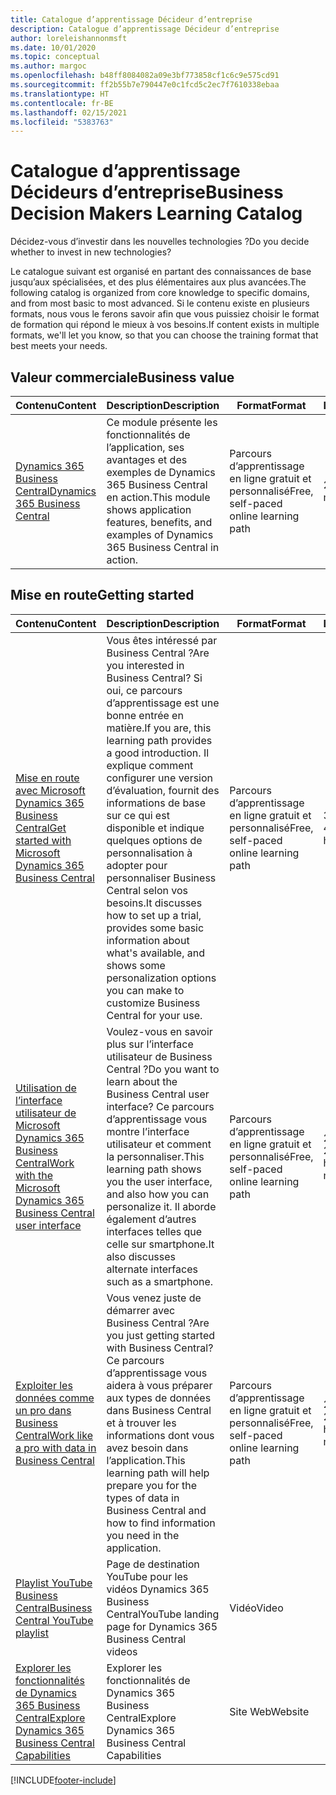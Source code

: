 ```yaml
---
title: Catalogue d’apprentissage Décideur d’entreprise
description: Catalogue d’apprentissage Décideur d’entreprise
author: loreleishannonmsft
ms.date: 10/01/2020
ms.topic: conceptual
ms.author: margoc
ms.openlocfilehash: b48ff8084082a09e3bf773858cf1c6c9e575cd91
ms.sourcegitcommit: ff2b55b7e790447e0c1fcd5c2ec7f7610338ebaa
ms.translationtype: HT
ms.contentlocale: fr-BE
ms.lasthandoff: 02/15/2021
ms.locfileid: "5383763"
---
```

# <a name="business-decision-makers-learning-catalog"></a><span data-ttu-id="71928-103">Catalogue d’apprentissage Décideurs d’entreprise</span><span class="sxs-lookup"><span data-stu-id="71928-103">Business Decision Makers Learning Catalog</span></span>

<span data-ttu-id="71928-104">Décidez-vous d’investir dans les nouvelles technologies ?</span><span class="sxs-lookup"><span data-stu-id="71928-104">Do you decide whether to invest in new technologies?</span></span>

<span data-ttu-id="71928-105">Le catalogue suivant est organisé en partant des connaissances de base jusqu’aux spécialisées, et des plus élémentaires aux plus avancées.</span><span class="sxs-lookup"><span data-stu-id="71928-105">The following catalog is organized from core knowledge to specific domains, and from most basic to most advanced.</span></span> <span data-ttu-id="71928-106">Si le contenu existe en plusieurs formats, nous vous le ferons savoir afin que vous puissiez choisir le format de formation qui répond le mieux à vos besoins.</span><span class="sxs-lookup"><span data-stu-id="71928-106">If content exists in multiple formats, we'll let you know, so that you can choose the training format that best meets your needs.</span></span>  

## <a name="business-value"></a><span data-ttu-id="71928-107">Valeur commerciale<a name="busvalue"></a></span><span class="sxs-lookup"><span data-stu-id="71928-107">Business value<a name="busvalue"></a></span></span>

| <span data-ttu-id="71928-108">Contenu</span><span class="sxs-lookup"><span data-stu-id="71928-108">Content</span></span>                                                                 | <span data-ttu-id="71928-109">Description</span><span class="sxs-lookup"><span data-stu-id="71928-109">Description</span></span>                                                                                                | <span data-ttu-id="71928-110">Format</span><span class="sxs-lookup"><span data-stu-id="71928-110">Format</span></span>                                | <span data-ttu-id="71928-111">Longueur</span><span class="sxs-lookup"><span data-stu-id="71928-111">Length</span></span>     |
|----------------------------------------------------------------------------------------------------------------|------------------------------------------------------------------------------------------------------------|---------------------------------------|------------|
| [<span data-ttu-id="71928-112">Dynamics 365 Business Central</span><span class="sxs-lookup"><span data-stu-id="71928-112">Dynamics 365 Business Central</span></span>](https://docs.microsoft.com/learn/modules/dynamics-365-business-central/) | <span data-ttu-id="71928-113">Ce module présente les fonctionnalités de l’application, ses avantages et des exemples de Dynamics 365 Business Central en action.</span><span class="sxs-lookup"><span data-stu-id="71928-113">This module shows application features, benefits, and examples of Dynamics 365 Business Central in action.</span></span> | <span data-ttu-id="71928-114">Parcours d’apprentissage en ligne gratuit et personnalisé</span><span class="sxs-lookup"><span data-stu-id="71928-114">Free, self-paced online learning path</span></span> | <span data-ttu-id="71928-115">24 minutes</span><span class="sxs-lookup"><span data-stu-id="71928-115">24 minutes</span></span> |

## <a name="getting-started"></a><span data-ttu-id="71928-116">Mise en route<a name="get-started"></a></span><span class="sxs-lookup"><span data-stu-id="71928-116">Getting started<a name="get-started"></a></span></span>

| <span data-ttu-id="71928-117">Contenu</span><span class="sxs-lookup"><span data-stu-id="71928-117">Content</span></span>                                                                                                                             | <span data-ttu-id="71928-118">Description</span><span class="sxs-lookup"><span data-stu-id="71928-118">Description</span></span>                                                                                                                                                                                                                                                                                      | <span data-ttu-id="71928-119">Format</span><span class="sxs-lookup"><span data-stu-id="71928-119">Format</span></span>                                | <span data-ttu-id="71928-120">Longueur</span><span class="sxs-lookup"><span data-stu-id="71928-120">Length</span></span>             |
|------------------------------------------------------------------------------------------------------------------------------------------------------------------------------|--------------------------------------------------------------------------------------------------------------------------------------------------------------------------------------------------------------------------------------------------------------------------------------------------|---------------------------------------|--------------------|
| [<span data-ttu-id="71928-121">Mise en route avec Microsoft Dynamics 365 Business Central</span><span class="sxs-lookup"><span data-stu-id="71928-121">Get started with Microsoft Dynamics 365 Business Central</span></span>](https://docs.microsoft.com/learn/paths/get-started-dynamics-365-business-central/)                          | <span data-ttu-id="71928-122">Vous êtes intéressé par Business Central ?</span><span class="sxs-lookup"><span data-stu-id="71928-122">Are you interested in Business Central?</span></span> <span data-ttu-id="71928-123">Si oui, ce parcours d’apprentissage est une bonne entrée en matière.</span><span class="sxs-lookup"><span data-stu-id="71928-123">If you are, this learning path provides a good introduction.</span></span> <span data-ttu-id="71928-124">Il explique comment configurer une version d’évaluation, fournit des informations de base sur ce qui est disponible et indique quelques options de personnalisation à adopter pour personnaliser Business Central selon vos besoins.</span><span class="sxs-lookup"><span data-stu-id="71928-124">It discusses how to set up a trial, provides some basic information about what's available, and shows some personalization options you can make to customize Business Central for your use.</span></span> | <span data-ttu-id="71928-125">Parcours d’apprentissage en ligne gratuit et personnalisé</span><span class="sxs-lookup"><span data-stu-id="71928-125">Free, self-paced online learning path</span></span> | <span data-ttu-id="71928-126">3 heures 4 minutes</span><span class="sxs-lookup"><span data-stu-id="71928-126">3 hours 4 minutes</span></span>  |
| [<span data-ttu-id="71928-127">Utilisation de l’interface utilisateur de Microsoft Dynamics 365 Business Central</span><span class="sxs-lookup"><span data-stu-id="71928-127">Work with the Microsoft Dynamics 365 Business Central user interface</span></span>](https://docs.microsoft.com/learn/paths/work-with-user-interface-dynamics-365-business-central/) | <span data-ttu-id="71928-128">Voulez-vous en savoir plus sur l’interface utilisateur de Business Central ?</span><span class="sxs-lookup"><span data-stu-id="71928-128">Do you want to learn about the Business Central user interface?</span></span> <span data-ttu-id="71928-129">Ce parcours d’apprentissage vous montre l’interface utilisateur et comment la personnaliser.</span><span class="sxs-lookup"><span data-stu-id="71928-129">This learning path shows you the user interface, and also how you can personalize it.</span></span> <span data-ttu-id="71928-130">Il aborde également d’autres interfaces telles que celle sur smartphone.</span><span class="sxs-lookup"><span data-stu-id="71928-130">It also discusses alternate interfaces such as a smartphone.</span></span>                                                                               | <span data-ttu-id="71928-131">Parcours d’apprentissage en ligne gratuit et personnalisé</span><span class="sxs-lookup"><span data-stu-id="71928-131">Free, self-paced online learning path</span></span> | <span data-ttu-id="71928-132">2 heures 27 minutes</span><span class="sxs-lookup"><span data-stu-id="71928-132">2 hours 27 minutes</span></span> |
| [<span data-ttu-id="71928-133">Exploiter les données comme un pro dans Business Central</span><span class="sxs-lookup"><span data-stu-id="71928-133">Work like a pro with data in Business Central</span></span>](https://docs.microsoft.com/learn/paths/work-pro-data-dynamics-365-business-central)                                    | <span data-ttu-id="71928-134">Vous venez juste de démarrer avec Business Central ?</span><span class="sxs-lookup"><span data-stu-id="71928-134">Are you just getting started with Business Central?</span></span> <span data-ttu-id="71928-135">Ce parcours d’apprentissage vous aidera à vous préparer aux types de données dans Business Central et à trouver les informations dont vous avez besoin dans l’application.</span><span class="sxs-lookup"><span data-stu-id="71928-135">This learning path will help prepare you for the types of data in Business Central and how to find information you need in the application.</span></span>                                                                                                  | <span data-ttu-id="71928-136">Parcours d’apprentissage en ligne gratuit et personnalisé</span><span class="sxs-lookup"><span data-stu-id="71928-136">Free, self-paced online learning path</span></span> | <span data-ttu-id="71928-137">2 heures 27 minutes</span><span class="sxs-lookup"><span data-stu-id="71928-137">2 hours 27 minutes</span></span> |
| [<span data-ttu-id="71928-138">Playlist YouTube Business Central</span><span class="sxs-lookup"><span data-stu-id="71928-138">Business Central YouTube playlist</span></span>](https://www.youtube.com/playlist?list=PLcakwueIHoT-wVFPKUtmxlqcG1kJ0oqq4)                                                                | <span data-ttu-id="71928-139">Page de destination YouTube pour les vidéos Dynamics 365 Business Central</span><span class="sxs-lookup"><span data-stu-id="71928-139">YouTube landing page for Dynamics 365 Business Central videos</span></span>                                                                                                                                                                                                                                    | <span data-ttu-id="71928-140">Vidéo</span><span class="sxs-lookup"><span data-stu-id="71928-140">Video</span></span>                                 |                    |
| [<span data-ttu-id="71928-141">Explorer les fonctionnalités de Dynamics 365 Business Central</span><span class="sxs-lookup"><span data-stu-id="71928-141">Explore Dynamics 365 Business Central Capabilities</span></span>](https://dynamics.microsoft.com/business-central/capabilities/)                                                    | <span data-ttu-id="71928-142">Explorer les fonctionnalités de Dynamics 365 Business Central</span><span class="sxs-lookup"><span data-stu-id="71928-142">Explore Dynamics 365 Business Central Capabilities</span></span>                                                                                                                                                                                                                                               | <span data-ttu-id="71928-143">Site Web</span><span class="sxs-lookup"><span data-stu-id="71928-143">Website</span></span>                               |                    |


[!INCLUDE[footer-include](../includes/footer-banner.md)]
